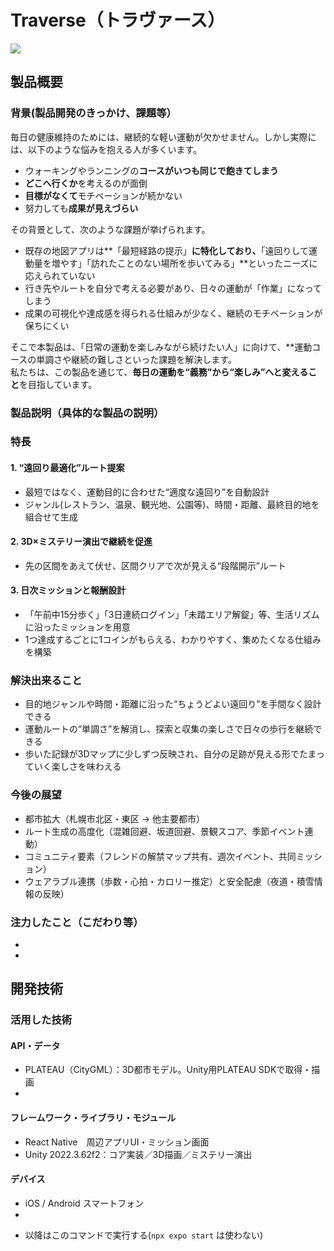 # Traverse（トラヴァース）

![](https://github.com/jphacks/sp_2505/react_native/assets/images/Traverse.jpg)
## 製品概要
### 背景(製品開発のきっかけ、課題等）
毎日の健康維持のためには、継続的な軽い運動が欠かせません。しかし実際には、以下のような悩みを抱える人が多くいます。
- ウォーキングやランニングの**コースがいつも同じで飽きてしまう**
- **どこへ行くか**を考えるのが面倒
- **目標がなくて**モチベーションが続かない
- 努力しても**成果が見えづらい**

その背景として、次のような課題が挙げられます。
- 既存の地図アプリは**「最短経路の提示」**に特化しており、**「遠回りして運動量を増やす」「訪れたことのない場所を歩いてみる」**といったニーズに応えられていない
- 行き先やルートを自分で考える必要があり、日々の運動が「作業」になってしまう
- 成果の可視化や達成感を得られる仕組みが少なく、継続のモチベーションが保ちにくい

そこで本製品は、「日常の運動を楽しみながら続けたい人」に向けて、**運動コースの単調さや継続の難しさといった課題を解決します。  
私たちは、この製品を通じて、**毎日の運動を“義務”から“楽しみ”へと変えること**を目指しています。

### 製品説明（具体的な製品の説明）
### 特長
#### 1. “遠回り最適化”ルート提案
- 最短ではなく、運動目的に合わせた“適度な遠回り”を自動設計
- ジャンル(レストラン、温泉、観光地、公園等)、時間・距離、最終目的地を組合せて生成
  
#### 2. 3D×ミステリー演出で継続を促進
- 先の区間をあえて伏せ、区間クリアで次が見える“段階開示”ルート
  
#### 3. 日次ミッションと報酬設計
- 「午前中15分歩く」「3日連続ログイン」「未踏エリア解錠」等、生活リズムに沿ったミッションを用意
- 1つ達成するごとに1コインがもらえる、わかりやすく、集めたくなる仕組みを構築
  
### 解決出来ること
- 目的地ジャンルや時間・距離に沿った“ちょうどよい遠回り”を手間なく設計できる
- 運動ルートの“単調さ”を解消し、探索と収集の楽しさで日々の歩行を継続できる
- 歩いた記録が3Dマップに少しずつ反映され、自分の足跡が見える形でたまっていく楽しさを味わえる
### 今後の展望
- 都市拡大（札幌市北区・東区 → 他主要都市）
- ルート生成の高度化（混雑回避、坂道回避、景観スコア、季節イベント連動）
- コミュニティ要素（フレンドの解禁マップ共有、週次イベント、共同ミッション）
- ウェアラブル連携（歩数・心拍・カロリー推定）と安全配慮（夜道・積雪情報の反映）
  
### 注力したこと（こだわり等）
* 
* 
 
## 開発技術
### 活用した技術
#### API・データ
* PLATEAU（CityGML）：3D都市モデル。Unity用PLATEAU SDKで取得・描画
* 

#### フレームワーク・ライブラリ・モジュール
* React Native　周辺アプリUI・ミッション画面
* Unity 2022.3.62f2：コア実装／3D描画／ミステリー演出

#### デバイス
* iOS / Android スマートフォン
* 

- 以降はこのコマンドで実行する(`npx expo start` は使わない)
